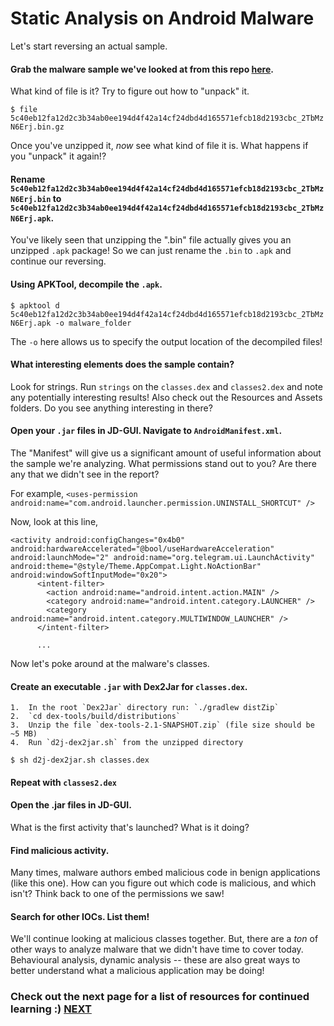 # Static Analysis on Android Malware

Let's start reversing an actual sample.

#### Grab the malware sample we've looked at from this repo [here](). 

What kind of file is it? Try to figure out how to "unpack" it. 

`$ file 5c40eb12fa12d2c3b34ab0ee194d4f42a14cf24dbd4d165571efcb18d2193cbc_2TbMzN6Erj.bin.gz`

Once you've unzipped it, _now_ see what kind of file it is. What happens if you "unpack" it again!?

#### Rename `5c40eb12fa12d2c3b34ab0ee194d4f42a14cf24dbd4d165571efcb18d2193cbc_2TbMzN6Erj.bin` to `5c40eb12fa12d2c3b34ab0ee194d4f42a14cf24dbd4d165571efcb18d2193cbc_2TbMzN6Erj.apk`.

You've likely seen that unzipping the ".bin" file actually gives you an unzipped `.apk` package! So we can just rename the `.bin` to `.apk` and continue our reversing.

#### Using **APKTool**, decompile the `.apk`.

`$ apktool d 5c40eb12fa12d2c3b34ab0ee194d4f42a14cf24dbd4d165571efcb18d2193cbc_2TbMzN6Erj.apk -o malware_folder` 

The `-o` here allows us to specify the output location of the decompiled files!

#### What interesting elements does the sample contain? 

Look for strings. Run `strings` on the `classes.dex` and `classes2.dex` and note any potentially interesting results! Also check out the Resources and Assets folders. Do you see anything interesting in there?

#### Open your `.jar` files in JD-GUI. Navigate to `AndroidManifest.xml`.

The "Manifest" will give us a significant amount of useful information about the sample we're analyzing. 
What permissions stand out to you? Are there any that we didn't see in the report?

For example, `<uses-permission android:name="com.android.launcher.permission.UNINSTALL_SHORTCUT" />`

Now, look at this line,

```
<activity android:configChanges="0x4b0" android:hardwareAccelerated="@bool/useHardwareAcceleration" android:launchMode="2" android:name="org.telegram.ui.LaunchActivity" android:theme="@style/Theme.AppCompat.Light.NoActionBar" android:windowSoftInputMode="0x20">
      <intent-filter>
        <action android:name="android.intent.action.MAIN" />
        <category android:name="android.intent.category.LAUNCHER" />
        <category android:name="android.intent.category.MULTIWINDOW_LAUNCHER" />
      </intent-filter>
      
      ...
```

Now let's poke around at the malware's classes.

#### Create an executable `.jar` with Dex2Jar for `classes.dex`. 

	1.	In the root `Dex2Jar` directory run: `./gradlew distZip`
	2.	`cd dex-tools/build/distributions`
	3.	Unzip the file `dex-tools-2.1-SNAPSHOT.zip` (file size should be ~5 MB)
	4.	Run `d2j-dex2jar.sh` from the unzipped directory
  
  `$ sh d2j-dex2jar.sh classes.dex`
  
#### Repeat with `classes2.dex`

#### Open the .jar files in JD-GUI.

What is the first activity that's launched? What is it doing?

#### Find malicious activity.

Many times, malware authors embed malicious code in benign applications (like this one). How can you figure out which code is malicious, and which isn't? Think back to one of the permissions we saw! 

#### Search for other IOCs. List them! 

We'll continue looking at malicious classes together. But, there are a _ton_ of other ways to analyze malware that we didn't have time to cover today. Behavioural analysis, dynamic analysis -- these are also great ways to better understand what a malicious application may be doing! 

### Check out the next page for a list of resources for continued learning :) [NEXT](https://github.com/chmodxx/BlackHoodie2018/blob/master/lab/Resources_and_Learning.markdown)
